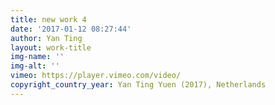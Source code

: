 ```yaml
---
title: new work 4
date: '2017-01-12 08:27:44'
author: Yan Ting
layout: work-title
img-name: ''
img-alt: ''
vimeo: https://player.vimeo.com/video/
copyright_country_year: Yan Ting Yuen (2017), Netherlands
---
```

